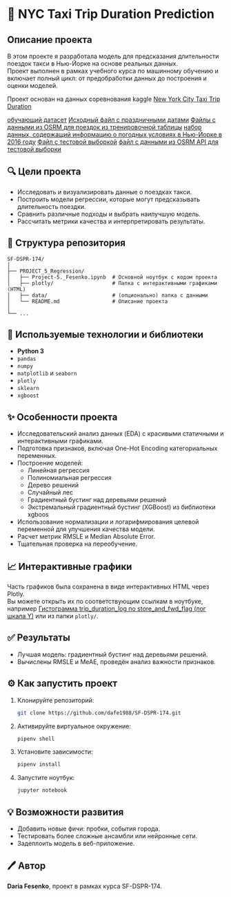 
# 🚖 NYC Taxi Trip Duration Prediction

## Описание проекта

В этом проекте я разработала модель для предсказания длительности поездок такси в Нью-Йорке на основе реальных данных.  
Проект выполнен в рамках учебного курса по машинному обучению и включает полный цикл: от предобработки данных до построения и оценки моделей.

Проект основан на данных соревнования kaggle [New York City Taxi Trip Duration](https://www.kaggle.com/competitions/nyc-taxi-trip-duration/submissions)

[обучающий датасет](https://drive.google.com/file/d/1X_EJEfERiXki0SKtbnCL9JDv49Go14lF/view)
[Исходный файл с праздничными датами](https://lms-cdn.skillfactory.ru/assets/courseware/v1/33bd8d5f6f2ba8d00e2ce66ed0a9f510/asset-v1:SkillFactory+DSPR-2.0+14JULY2021+type@asset+block/holiday_data.csv)
[Файлы с данными из OSRM для поездок из тренировочной таблицы](https://drive.google.com/file/d/1ecWjor7Tn3HP7LEAm5a0B_wrIfdcVGwR/view)
[набор данных, содержащий информацию о погодных условиях в Нью-Йорке в 2016 году](https://lms-cdn.skillfactory.ru/assets/courseware/v1/0f6abf84673975634c33b0689851e8cc/asset-v1:SkillFactory+DSPR-2.0+14JULY2021+type@asset+block/weather_data.zip)
[Файл с тестовой выборкой](https://drive.google.com/file/d/1C2N2mfONpCVrH95xHJjMcueXvvh_-XYN/view?usp=sharing)
[файл с данными из OSRM API для тестовой выборки](https://drive.google.com/file/d/1wCoS-yOaKFhd1h7gZ84KL9UwpSvtDoIA/view?usp=sharing)

## 🔍 Цели проекта

- Исследовать и визуализировать данные о поездках такси.
- Построить модели регрессии, которые могут предсказывать длительность поездки.
- Сравнить различные подходы и выбрать наилучшую модель.
- Рассчитать метрики качества и интерпретировать результаты.

## 📂 Структура репозитория

```
SF-DSPR-174/
│
├── PROJECT_5_Regression/
│   ├── Project-5._Fesenko.ipynb  # Основной ноутбук с кодом проекта
│   ├── plotly/                   # Папка с интерактивными графиками (HTML)
│   ├── data/                     # (опционально) папка с данными
│   └── README.md                 # Описание проекта
│
└── ...
```

## 🧰 Используемые технологии и библиотеки

- **Python 3**
- `pandas`
- `numpy`
- `matplotlib` и `seaborn`
- `plotly`
- `sklearn`
- `xgboost`

## ✨ Особенности проекта

- Исследовательский анализ данных (EDA) с красивыми статичными и интерактивными графиками.
- Подготовка признаков, включая One-Hot Encoding категориальных переменных.
- Построение моделей:
  - Линейная регрессия
  - Полиномиальная регрессия
  - Дерево решений
  - Случайный лес
  - Градиентный бустинг над деревьями решений
  - Экстремальный градиентный бустинг (XGBoost) из библиотеки xgboos
- Использование нормализации и логарифмирования целевой переменной для улучшения качества модели.
- Расчет метрик RMSLE и Median Absolute Error.
- Тщательная проверка на переобучение.

## 📈 Интерактивные графики

Часть графиков была сохранена в виде интерактивных HTML через Plotly.  
Вы можете открыть их по соответствующим ссылкам в ноутбуке, например [Гистограмма trip_duration_log по store_and_fwd_flag (лог шкала Y)](https://dafe1988.github.io/SF-DSPR-174/PROJECT_5_%20Regression/plotly/fig_hist_3_3.html) или из папки `plotly/`.

## ✅ Результаты

- Лучшая модель: градиентный бустинг над деревьями решений.
- Вычислены RMSLE и MeAE, проведён анализ важности признаков.

## ⚙️ Как запустить проект

1. Клонируйте репозиторий:
    ```bash
    git clone https://github.com/dafe1988/SF-DSPR-174.git
    ```

2. Активируйте виртуальное окружение:
    ```bash
    pipenv shell
    ```

3. Установите зависимости:
    ```bash
    pipenv install
    ```

4. Запустите ноутбук:
    ```bash
    jupyter notebook
    ```

## 💡 Возможности развития

- Добавить новые фичи: пробки, события города.
- Тестировать более сложные ансамбли или нейронные сети.
- Задеплоить модель в веб-приложение.

## 🖊️ Автор

**Daria Fesenko**, проект в рамках курса SF-DSPR-174.
